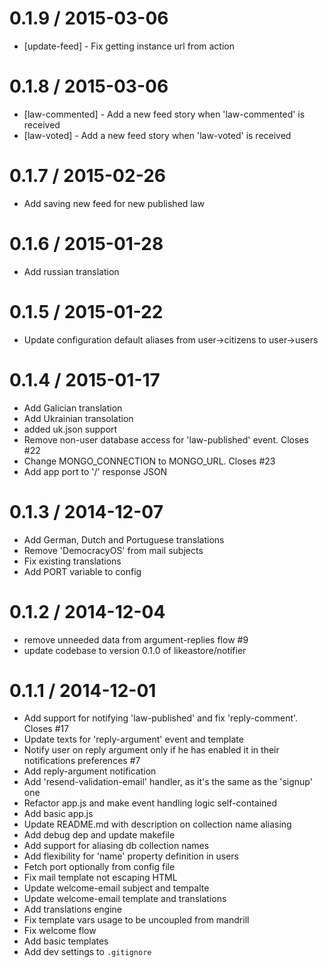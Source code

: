 
0.1.9 / 2015-03-06
==================

  * [update-feed] - Fix getting instance url from action

0.1.8 / 2015-03-06
==================

  * [law-commented] - Add a new feed story when 'law-commented' is received
  * [law-voted] - Add a new feed story when 'law-voted' is received

0.1.7 / 2015-02-26
==================

  * Add saving new feed for new published law

0.1.6 / 2015-01-28
==================

 * Add russian translation

0.1.5 / 2015-01-22
==================

 * Update configuration default aliases from user->citizens to user->users

0.1.4 / 2015-01-17
==================

 * Add Galician translation
 * Add Ukrainian transolation
 * added uk.json support
 * Remove non-user database access for 'law-published' event. Closes #22
 * Change MONGO_CONNECTION to MONGO_URL. Closes #23
 * Add app port to '/' response JSON

0.1.3 / 2014-12-07
==================

 * Add German, Dutch and Portuguese translations
 * Remove 'DemocracyOS' from mail subjects
 * Fix existing translations
 * Add PORT variable to config

0.1.2 / 2014-12-04
==================

 * remove unneeded data from argument-replies flow #9
 * update codebase to version 0.1.0 of likeastore/notifier

0.1.1 / 2014-12-01
==================

 * Add support for notifying 'law-published' and fix 'reply-comment'. Closes #17
 * Update texts for 'reply-argument' event and template
 * Notify user on reply argument only if he has enabled it in their notifications preferences #7
 * Add reply-argument notification
 * Add 'resend-validation-email' handler, as it's the same as the 'signup' one
 * Refactor app.js and make event handling logic self-contained
 * Add basic app.js
 * Update README.md with description on collection name aliasing
 * Add debug dep and update makefile
 * Add support for aliasing db collection names
 * Add flexibility for 'name' property definition in users
 * Fetch port optionally from config file
 * Fix mail template not escaping HTML
 * Update welcome-email subject and tempalte
 * Update welcome-email template and translations
 * Add translations engine
 * Fix template vars usage to be uncoupled from mandrill
 * Fix welcome flow
 * Add basic templates
 * Add dev settings to `.gitignore`
